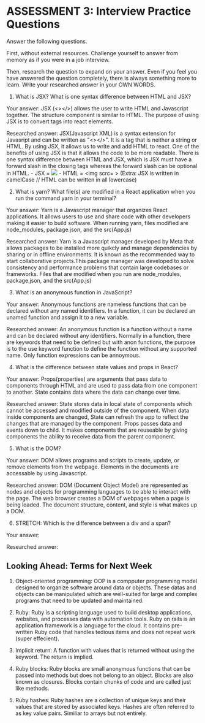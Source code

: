 # ASSESSMENT 3: Interview Practice Questions

Answer the following questions.

First, without external resources. Challenge yourself to answer from memory as if you were in a job interview.

Then, research the question to expand on your answer. Even if you feel you have answered the question completely, there is always something more to learn. Write your researched answer in your OWN WORDS.

1. What is JSX? What is one syntax difference between HTML and JSX?

Your answer: JSX (<></>) allows the user to write HTML and Javascript together. The structure component is similar to HTML. The purpose of using JSX is to convert tags into react elements. 

Researched answer: JSX(Javascript XML) is a syntax extension for Javasript and can be written as "<></>". It is a tag that is neither a string or HTML. By using JSX, it allows us to write and add HTML to react. One of the benefits of using JSX is that it allows the code to be more readable. There is one syntax difference between HTML and JSX, which is JSX must have a forward slash in the closing tags  whereas the forward slash can be optional in HTML. 
    - JSX = <img src= />
    - HTML = <img scrc= >
(Extra: JSX is written in camelCase // HTML can be written in all lowercase)

2. What is yarn? What file(s) are modified in a React application when you run the command yarn in your terminal?

Your answer: Yarn is a Javascript manager that organizes React applications. It allows users to use and share code with other developers making it easier to build software. When running yarn, files modified are node_modules, package.json, and the src(App.js)

Researched answer: Yarn is a Javascript manager developed by Meta that allows packages to be installed more quikcly and manage dependencies by sharing or in offline environments. It is known as the recommended way to start collaborative projects.This package manager was developed to solve consistency and performance problems that contain large codebases or frameworks. Files that are modified when you run are node_modules, package.json, and the src(App.js)
<!-- I'm actually not quite too sure what files are modified when running yarn. I want to say it would run all the files that are in the src folder when we modify App.js. Please correct me if I am wrong. -->

3. What is an anonymous function in JavaScript?

Your answer: Anonymous functions are nameless functions that can be declared without any named identifiers. In a function, it can be declared an unamed function and assign it to a new variable.

Researched answer: An anonymous function is a function without a name and can be declared without any identifiers. Normally in a function, there are keywords that need to be defined but with anon functions, the purpose is to the use keyword function to define the function without any supported name. Only function expressions can be annoymous. 

4. What is the difference between state values and props in React?

Your answer: Props(properties) are arguments that pass data to components through HTML and are used to pass data from one component to another. State contains data where the data can change over time. 

Researched answer: State stores data in local state of components which cannot be accessed and modified outside of the component. When data inside components are changed, State can refresh the app to reflect the changes that are managed by the component. Props passes data and events down to child. It makes components that are reuseable by giving components the ability to receive data from the parent component. 

5. What is the DOM?

Your answer: DOM allows programs and scripts to create, update, or remove elements from the webpage. Elements in the documents are accessable by using Javascript.

Researched answer: DOM (Document Object Model) are represented as nodes and objects for programming languages to be able to interact with the page. The web browser creates a DOM of webpages when a page is being loaded. The document structure, content, and style is what makes up a DOM. 

6. STRETCH: Which is the difference between a div and a span?

Your answer:

Researched answer:

## Looking Ahead: Terms for Next Week

1. Object-oriented programming: OOP is a compputer programming model designed to organize software around data or objects. These datas and objects can be manipulated which are well-suited for large and complex programs that need to be updated and maintained. 

2. Ruby: Ruby is a scripting language used to build desktop applications, websites, and processes data with automation tools. Ruby on rails is an application framework is a language for the cloud. It contains pre-written Ruby code that handles tedious items and does not repeat work (super effecient).

3. Implicit return: A function with values that is returned without using the keyword. The return is implied. 

4. Ruby blocks: Ruby blocks are small anonymous functions that can be passed into methods but does not belong to an object. Blocks are also known as closures. Blocks contain chunks of code and are called just like methods.

5. Ruby hashes: Ruby hashes are a collection of unique keys and their values that are stored by associated keys. Hashes are often referred to as key value pairs. Similiar to arrays but not entirely.
